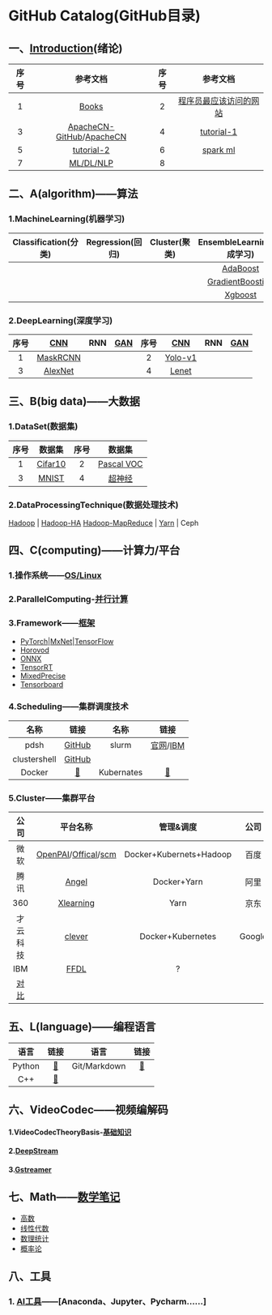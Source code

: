 # GitHub  Catalog(GitHub目录)    
## 一、[Introduction](notes/introduction01.md)(绪论)  
|序号|参考文档|序号|参考文档|
|:--:|:--:|:--:|:--:|
|1|[Books](https://github.com/fusimeng/book)|2|[程序员最应该访问的网站](https://github.com/fusimeng/Best-websites-a-programmer-should-visit-zh)|
|3|[ApacheCN-GitHub](https://github.com/apachecn)/[ApacheCN](http://www.apachecn.org/)|4|[tutorial-1](https://github.com/fusimeng/Algorithms-Tutorial)|
|5|[tutorial-2](https://github.com/fusimeng/tutorial)|6|[spark ml](https://github.com/fusimeng/spark-ml-source-analysis)|
|7|[ML/DL/NLP](https://github.com/fusimeng/AiLearning)|8||
## 二、A(algorithm)——算法   
### 1.MachineLearning(机器学习)   
|Classification(分类)|Regression(回归)|Cluster(聚类)|EnsembleLearning(集成学习)|  
|:----:|:----:|:----:|:-----:|   
||||[AdaBoost](https://github.com/fusimeng/AdaBoost)|
||||[GradientBoosting](https://github.com/fusimeng/GradientBoosting)|
||||[Xgboost](https://github.com/fusimeng/Xgboost)|
### 2.DeepLearning(深度学习) 
|序号|[CNN](https://github.com/fusimeng/CNNTutorials)|RNN|[GAN](https://github.com/fusimeng/GANTutorials)|序号|[CNN](https://github.com/fusimeng/CNNTutorials)|RNN|[GAN](https://github.com/fusimeng/GANTutorials)|
|:-----:|:----:|:----:|:-------:|:----:|:----:|:----:|:----:|
|1|[MaskRCNN](https://github.com/fusimeng/MaskRCNN)|||2|[Yolo-v1](https://github.com/fusimeng/Yolo-v1)|||
|3|[AlexNet](https://github.com/fusimeng/AlexNet)  |||4|[Lenet](https://github.com/fusimeng/LeNet)|||
## 三、B(big data)——大数据  
### 1.DataSet(数据集)  
|序号|数据集| 序号|数据集|
|:--:|:---:|:---:|:---:|
|1|[Cifar10](http://www.cs.toronto.edu/~kriz/cifar.html)|2|[Pascal VOC](http://host.robots.ox.ac.uk/pascal/VOC/)|
|3|[MNIST](http://yann.lecun.com/exdb/mnist/) |4|[超神经](https://hyper.ai/datasets)|
### 2.DataProcessingTechnique(数据处理技术)  
[Hadoop](https://github.com/fusimeng/Hadoop) | [Hadoop-HA](https://github.com/fusimeng/Hadoop-HA) 
[Hadoop-MapReduce](https://github.com/fusimeng/Hadoop-MapReduce)  | [Yarn](https://github.com/fusimeng/Yarn) | Ceph        
## 四、C(computing)——计算力/平台   
### 1.操作系统——[OS/Linux](https://github.com/fusimeng/Linux)

### 2.ParallelComputing-[并行计算](https://github.com/fusimeng/ParallelComputing) 
### 3.Framework——[框架](notes/frameworks.md)
* [PyTorch](https://github.com/fusimeng/PyTorch)|[MxNet](https://github.com/fusimeng/mxnet)|[TensorFlow](https://github.com/fusimeng/tensorflow) 
* [Horovod](https://github.com/fusimeng/Horovod)
* [ONNX](https://github.com/onnx)     
* [TensorRT](https://github.com/fusimeng/TensorRT) 
* [MixedPrecise](https://github.com/fusimeng/MixedPrecise) 
* [Tensorboard](https://github.com/fusimeng/Tensorboard)
### 4.Scheduling——集群调度技术
|名称|链接|名称|链接|
|:-:|:-:|:-:|:-:|
|pdsh|[GitHub](https://github.com/chaos/pdsh)|slurm|[官网](https://slurm.schedmd.com/quickstart.html)/[IBM](https://www.ibm.com/developerworks/cn/linux/l-slurm-utility/index.html)|
|clustershell|[GitHub](https://github.com/cea-hpc/clustershell)|||
|Docker|[🔗](https://github.com/fusimeng/Docker)|Kubernates|[🔗](https://github.com/fusimeng/k8s)|    
### 5.Cluster——集群平台  
|公司 | 平台名称| 管理&调度| 公司 | 平台名称| 管理&调度| 
|:----:|:-------:|:------:| :----:|:-------:|:-------:|    
|微软|[OpenPAI](https://github.com/fusimeng/OpenPAI)/[Offical](https://github.com/Microsoft/pai)/[scm](https://github.com/fusimeng/scm)|Docker+Kubernets+Hadoop|百度|[PaddlePaddle](http://paddlepaddle.org/zh)|  Docker+Kubernets|  
|腾讯|[Angel](https://github.com/Angel-ML/angel)|Docker+Yarn|阿里|[X-DeepLearning](https://github.com/alibaba/x-deeplearning)|Docker+Yarn|
|360|[Xlearning](https://github.com/Qihoo360/XLearning)|Yarn|京东|登月|Docker+Kubernetes|
|才云科技|[clever](https://caicloud.io/products/clever)|Docker+Kubernetes|Google|[Kubeflow](https://github.com/kubeflow)|Docker + Kubernetes|
|IBM|[FFDL](https://github.com/IBM/FfDL)|?|
|[对比](notes/clusterframeworkcompare.md)   |   
   
    
## 五、L(language)——编程语言   
|语言|链接|语言|链接|
|:-:|:-:|:-:|:-:|
|Python|[🔗](https://github.com/fusimeng/Python)|Git/Markdown|[🔗](https://github.com/fusimeng/Git)|
|C++|[🔗](https://github.com/fusimeng/C)||
 
## 六、VideoCodec——视频编解码  
#### 1.VideoCodecTheoryBasis-[基础知识](https://github.com/fusimeng/VideoCodecTheoryBasis)  
#### 2.[DeepStream](https://github.com/fusimeng/DeepStream3.0)  
#### 3.[Gstreamer](https://github.com/fusimeng/Gstreamer)  
## 七、Math——[数学笔记](https://github.com/fusimeng/Math)   
* [高数](https://github.com/fusimeng/Math/tree/master/higher_mathematics)  
* [线性代数](https://github.com/fusimeng/Math/tree/master/linear_algebra)  
* [数理统计](https://github.com/fusimeng/Math/tree/master/mathematical_statistics)  
* [概率论](https://github.com/fusimeng/Math/tree/master/probability_theory)  
## 八、工具  
### 1. [AI工具](https://github.com/fusimeng/ai_tools)——[Anaconda、Jupyter、Pycharm……]


